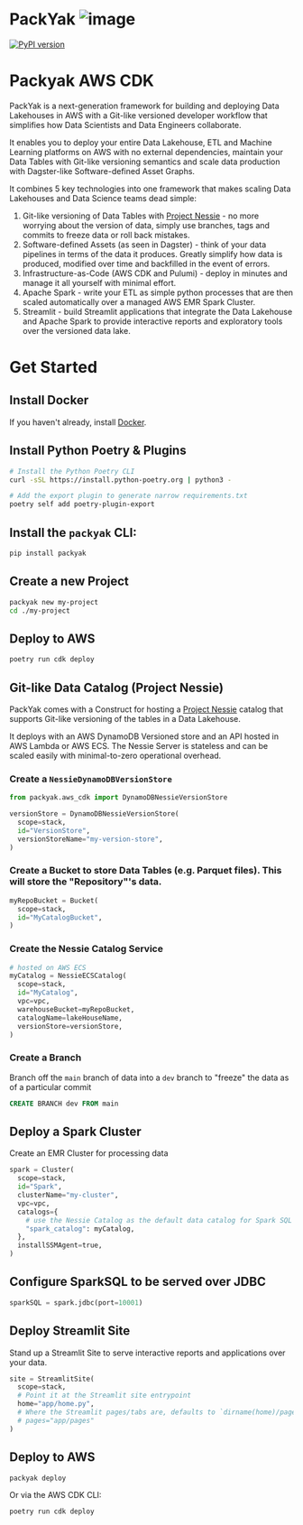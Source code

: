 # PackYak ![image](https://github.com/sam-goodwin/packyak/assets/38672686/249af136-45fb-4d13-82bb-5818e803eeb0)

[![PyPI version](https://badge.fury.io/py/packyak.svg)](https://badge.fury.io/py/packyak)

# Packyak AWS CDK

PackYak is a next-generation framework for building and deploying Data Lakehouses in AWS with a Git-like versioned developer workflow that simplifies how Data Scientists and Data Engineers collaborate.

It enables you to deploy your entire Data Lakehouse, ETL and Machine Learning platforms on AWS with no external dependencies, maintain your Data Tables with Git-like versioning semantics and scale data production with Dagster-like Software-defined Asset Graphs.

It combines 5 key technologies into one framework that makes scaling Data Lakehouses and Data Science teams dead simple:
1. Git-like versioning of Data Tables with [Project Nessie](https://projectnessie.org/) - no more worrying about the version of data, simply use branches, tags and commits to freeze data or roll back mistakes.
2. Software-defined Assets (as seen in Dagster) - think of your data pipelines in terms of the data it produces. Greatly simplify how data is produced, modified over time and backfilled in the event of errors.
3. Infrastructure-as-Code (AWS CDK and Pulumi) - deploy in minutes and manage it all yourself with minimal effort. 
4. Apache Spark - write your ETL as simple python processes that are then scaled automatically over a managed AWS EMR Spark Cluster.
5. Streamlit - build Streamlit applications that integrate the Data Lakehouse and Apache Spark to provide interactive reports and exploratory tools over the versioned data lake.

# Get Started

## Install Docker

If you haven't already, install [Docker](https://docs.docker.com/get-docker/).

## Install Python Poetry & Plugins

```sh
# Install the Python Poetry CLI
curl -sSL https://install.python-poetry.org | python3 -

# Add the export plugin to generate narrow requirements.txt
poetry self add poetry-plugin-export
```

## Install the `packyak` CLI:
```sh
pip install packyak
```

## Create a new Project

```sh
packyak new my-project
cd ./my-project
```

## Deploy to AWS
```sh
poetry run cdk deploy
```

## Git-like Data Catalog (Project Nessie)

PackYak comes with a Construct for hosting a [Project Nessie](https://projectnessie.org/) catalog that supports Git-like versioning of the tables in a Data Lakehouse.

It deploys with an AWS DynamoDB Versioned store and an API hosted in AWS Lambda or AWS ECS. The Nessie Server is stateless and can be scaled easily with minimal-to-zero operational overhead.

### Create a `NessieDynamoDBVersionStore` 

```py
from packyak.aws_cdk import DynamoDBNessieVersionStore

versionStore = DynamoDBNessieVersionStore(
  scope=stack,
  id="VersionStore",
  versionStoreName="my-version-store",
)
```

### Create a Bucket to store Data Tables (e.g. Parquet files). This will store the "Repository"'s data. 

```py
myRepoBucket = Bucket(
  scope=stack,
  id="MyCatalogBucket",
)
```

### Create the Nessie Catalog Service

```py
# hosted on AWS ECS
myCatalog = NessieECSCatalog(
  scope=stack,
  id="MyCatalog",
  vpc=vpc,
  warehouseBucket=myRepoBucket,
  catalogName=lakeHouseName,
  versionStore=versionStore,
)
```

### Create a Branch

Branch off the `main` branch of data into a `dev` branch to "freeze" the data as of a particular commit

```sql
CREATE BRANCH dev FROM main
```

## Deploy a Spark Cluster

Create an EMR Cluster for processing data

```py
spark = Cluster(
  scope=stack,
  id="Spark",
  clusterName="my-cluster",
  vpc=vpc,
  catalogs={
    # use the Nessie Catalog as the default data catalog for Spark SQL queries
    "spark_catalog": myCatalog,
  },
  installSSMAgent=true,
)
```

## Configure SparkSQL to be served over JDBC

```py
sparkSQL = spark.jdbc(port=10001)
```

## Deploy Streamlit Site

Stand up a Streamlit Site to serve interactive reports and applications over your data.

```py
site = StreamlitSite(
  scope=stack,
  # Point it at the Streamlit site entrypoint
  home="app/home.py",
  # Where the Streamlit pages/tabs are, defaults to `dirname(home)/pages/*.py`
  # pages="app/pages"
)
```

## Deploy to AWS

```sh
packyak deploy
```

Or via the AWS CDK CLI:
```sh
poetry run cdk deploy
```
